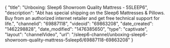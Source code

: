 {
    "title": "Unboxing: Sleep6 Showroom Quality Mattress - 5SLEEP6",
    "description": "Abt has special shipping on the Sleep6 Mattresses & Pillows. Buy from an authorized internet retailer and get free technical support for life.",
    "channelid": "69887118",
    "videoid": "69863208",
    "date_created": "1462298828",
    "date_modified": "1476385650",
    "type": "captivate",
    "layout": "channelVideo",
    "url": "\/sleep6-channel\/unboxing-sleep6-showroom-quality-mattress-5sleep6\/69887118-69863208"
}